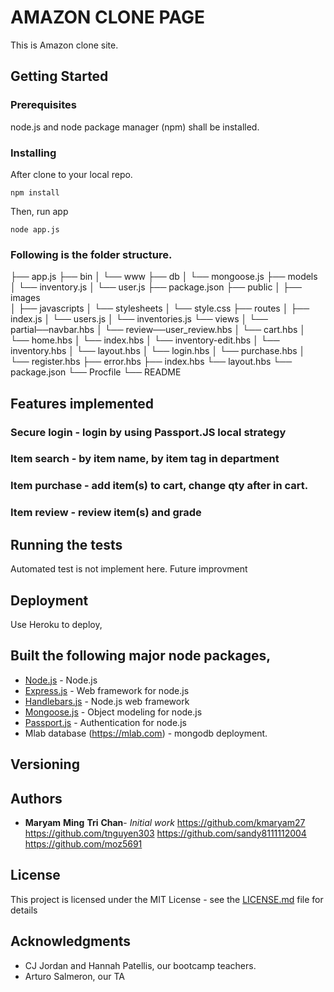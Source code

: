 # AMAZON CLONE PAGE

This is Amazon clone site.  

## Getting Started

### Prerequisites
node.js and node package manager (npm) shall be installed.  

### Installing
After clone to your local repo.

```javascripts
npm install
```
Then, run app

```
node app.js
```

### Following is the folder structure.

├── app.js 
├── bin 
│ └── www
├── db
│ └── mongoose.js 
├── models
│ └── inventory.js
│ └── user.js 
├── package.json
├── public
│ ├── images  
│ ├── javascripts
│ └── stylesheets
│     └── style.css
├── routes
│ ├── index.js
│ └── users.js
│ └── inventories.js
└── views
│ └── partial──navbar.hbs
│ └── review──user_review.hbs
│ └── cart.hbs
│ └── home.hbs
│ └── index.hbs
│ └── inventory-edit.hbs
│ └── inventory.hbs
│ └── layout.hbs
│ └── login.hbs
│ └── purchase.hbs
│ └── register.hbs
├── error.hbs
├── index.hbs
└── layout.hbs
└── package.json
└── Procfile
└── README


## Features implemented

### Secure login - login by using Passport.JS local strategy
### Item search - by item name, by item tag in department
### Item purchase - add item(s) to cart, change qty after in cart.
### Item review - review item(s) and grade


## Running the tests

Automated test is not implement here.  Future improvment 


## Deployment

Use Heroku to deploy,  

## Built the following major node packages, 

* [Node.js](https://nodejs.org/) - Node.js 
* [Express.js](https://expressjs.com) - Web framework for node.js
* [Handlebars.js](https://handlebarsjs.com) - Node.js web framework
* [Mongoose.js](https://mongoosejs.com) - Object modeling for node.js
* [Passport.js](http://www.passportjs.org) - Authentication for node.js
*  Mlab database (https://mlab.com) - mongodb deployment.


## Versioning


## Authors

* **Maryam** **Ming** **Tri** **Chan**- *Initial work* 
https://github.com/kmaryam27
https://github.com/tnguyen303
https://github.com/sandy8111112004
https://github.com/moz5691



## License

This project is licensed under the MIT License - see the [LICENSE.md](LICENSE.md) file for details

## Acknowledgments

* CJ Jordan and Hannah Patellis, our bootcamp teachers.
* Arturo Salmeron, our TA




